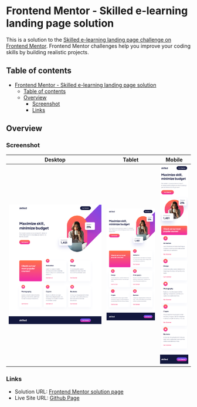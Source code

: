 # Frontend Mentor - Skilled e-learning landing page solution

This is a solution to the [Skilled e-learning landing page challenge on Frontend Mentor](https://www.frontendmentor.io/challenges/skilled-elearning-landing-page-S1ObDrZ8q). Frontend Mentor challenges help you improve your coding skills by building realistic projects.

## Table of contents

- [Frontend Mentor - Skilled e-learning landing page solution](#frontend-mentor---skilled-e-learning-landing-page-solution)
  - [Table of contents](#table-of-contents)
  - [Overview](#overview)
    - [Screenshot](#screenshot)
    - [Links](#links)

## Overview

### Screenshot

|Desktop|Tablet|Mobile|
|--|--|--|
|<img src="./screenshots/desktop.png" width="400"/>|<img src="./screenshots/tablet.png" width="200"/>|<img src="./screenshots/mobile.png" width="100">|

### Links

- Solution URL: [Frontend Mentor solution page](https://your-solution-url.com)
- Live Site URL: [Github Page](https://kosmonavtsv.github.io/skilled-elearning-landing-page)